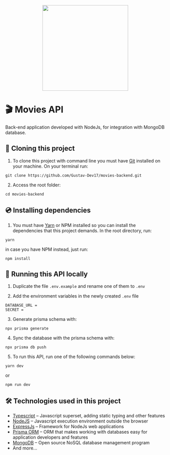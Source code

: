 <p align="center"><a href="https://nodejs.org/en/" target="_blank"><img src="https://nodejs.org/static/images/logo.svg" width="270"></a></p>

# 🎬 Movies API

Back-end application developed with NodeJs, for integration with MongoDB database.

## 🧬 Cloning this project

1. To clone this project with command line you must have <a href="https://git-scm.com/downloads">Git</a> installed on your machine. On your terminal run:

```
git clone https://github.com/Gustav-Dev17/movies-backend.git
```

2. Access the root folder:

```
cd movies-backend
```

## 💿 Installing dependencies

1. You must have <a href="https://yarnpkg.com/getting-started/install/">Yarn</a> or NPM installed so you can install the dependencies that this project demands. In the root directory, run:

```
yarn
```

in case you have NPM instead, just run:

```
npm install
```


## 🚀 Running this API locally

1. Duplicate the file <code>.env.example</code> and rename one of them to <code>.env</code>

2. Add the environment variables in the newly created <code>.env</code> file

```
DATABASE_URL =
SECRET = 
```

3. Generate prisma schema with:

```
npx prisma generate
```

4. Sync the database with the prisma schema with:

```
npx prisma db push
```

5. To run this API, run one of the following commands below:

```
yarn dev
```

or

```
npm run dev
```

## 🛠️ Technologies used in this project
<ul>
<li><a href="https://www.typescriptlang.org/">Typescript</a> – Javascript superset, adding static typing and other features</li>

<li><a href="https://nodejs.org/en/">NodeJS</a> – Javascript execution environment outside the browser</li>

<li><a href="https://expressjs.com/pt-br/">ExpressJs</a> – Framework for NodeJs web applications</li>

<li><a href="https://www.prisma.io/">Prisma ORM</a> – ORM that makes working with databases easy for application developers and features</li>

<li><a href="https://www.prisma.io/">MongoDB</a> – Open source NoSQL database management program</li>

<li>And more...</li>
</ul>
